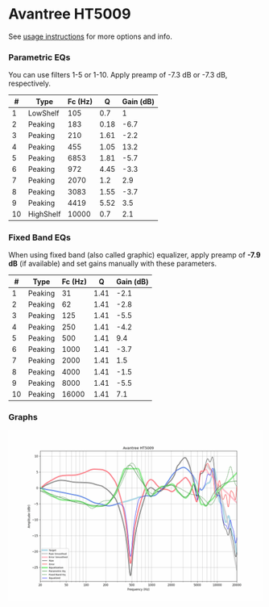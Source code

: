 # Avantree HT5009
See [usage instructions](https://github.com/jaakkopasanen/AutoEq#usage) for more options and info.

### Parametric EQs
You can use filters 1-5 or 1-10. Apply preamp of -7.3 dB or -7.3 dB, respectively.

|   # | Type      |   Fc (Hz) |    Q |   Gain (dB) |
|-----|-----------|-----------|------|-------------|
|   1 | LowShelf  |       105 | 0.7  |         1   |
|   2 | Peaking   |       183 | 0.18 |        -6.7 |
|   3 | Peaking   |       210 | 1.61 |        -2.2 |
|   4 | Peaking   |       455 | 1.05 |        13.2 |
|   5 | Peaking   |      6853 | 1.81 |        -5.7 |
|   6 | Peaking   |       972 | 4.45 |        -3.3 |
|   7 | Peaking   |      2070 | 1.2  |         2.9 |
|   8 | Peaking   |      3083 | 1.55 |        -3.7 |
|   9 | Peaking   |      4419 | 5.52 |         3.5 |
|  10 | HighShelf |     10000 | 0.7  |         2.1 |

### Fixed Band EQs
When using fixed band (also called graphic) equalizer, apply preamp of **-7.9 dB** (if available) and set gains manually with these parameters.

|   # | Type    |   Fc (Hz) |    Q |   Gain (dB) |
|-----|---------|-----------|------|-------------|
|   1 | Peaking |        31 | 1.41 |        -2.1 |
|   2 | Peaking |        62 | 1.41 |        -2.8 |
|   3 | Peaking |       125 | 1.41 |        -5.5 |
|   4 | Peaking |       250 | 1.41 |        -4.2 |
|   5 | Peaking |       500 | 1.41 |         9.4 |
|   6 | Peaking |      1000 | 1.41 |        -3.7 |
|   7 | Peaking |      2000 | 1.41 |         1.5 |
|   8 | Peaking |      4000 | 1.41 |        -1.5 |
|   9 | Peaking |      8000 | 1.41 |        -5.5 |
|  10 | Peaking |     16000 | 1.41 |         7.1 |

### Graphs
![](./Avantree%20HT5009.png)
